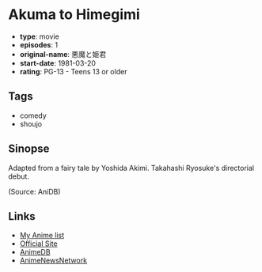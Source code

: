 # Akuma to Himegimi

-   **type**: movie
-   **episodes**: 1
-   **original-name**: 悪魔と姫君
-   **start-date**: 1981-03-20
-   **rating**: PG-13 - Teens 13 or older

## Tags

-   comedy
-   shoujo

## Sinopse

Adapted from a fairy tale by Yoshida Akimi. Takahashi Ryosuke's directorial debut.

(Source: AniDB)

## Links

-   [My Anime list](https://myanimelist.net/anime/23779/Akuma_to_Himegimi)
-   [Official Site](http://corp.toei-anim.co.jp/english/film/the_devil_and_a_princess.php)
-   [AnimeDB](http://anidb.info/perl-bin/animedb.pl?show=anime&aid=2248)
-   [AnimeNewsNetwork](http://www.animenewsnetwork.com/encyclopedia/anime.php?id=3653)
